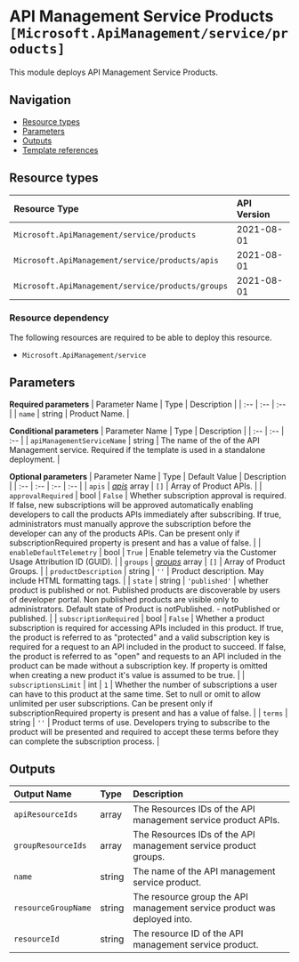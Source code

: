 # API Management Service Products `[Microsoft.ApiManagement/service/products]`

This module deploys API Management Service Products.

## Navigation

- [Resource types](#Resource-types)
- [Parameters](#Parameters)
- [Outputs](#Outputs)
- [Template references](#Template-references)

## Resource types

| Resource Type | API Version |
| :-- | :-- |
| `Microsoft.ApiManagement/service/products` | 2021-08-01 |
| `Microsoft.ApiManagement/service/products/apis` | 2021-08-01 |
| `Microsoft.ApiManagement/service/products/groups` | 2021-08-01 |

### Resource dependency

The following resources are required to be able to deploy this resource.

- `Microsoft.ApiManagement/service`

## Parameters

**Required parameters**
| Parameter Name | Type | Description |
| :-- | :-- | :-- |
| `name` | string | Product Name. |

**Conditional parameters**
| Parameter Name | Type | Description |
| :-- | :-- | :-- |
| `apiManagementServiceName` | string | The name of the of the API Management service. Required if the template is used in a standalone deployment. |

**Optional parameters**
| Parameter Name | Type | Default Value | Description |
| :-- | :-- | :-- | :-- |
| `apis` | _[apis](apis/readme.md)_ array | `[]` | Array of Product APIs. |
| `approvalRequired` | bool | `False` | Whether subscription approval is required. If false, new subscriptions will be approved automatically enabling developers to call the products APIs immediately after subscribing. If true, administrators must manually approve the subscription before the developer can any of the products APIs. Can be present only if subscriptionRequired property is present and has a value of false. |
| `enableDefaultTelemetry` | bool | `True` | Enable telemetry via the Customer Usage Attribution ID (GUID). |
| `groups` | _[groups](groups/readme.md)_ array | `[]` | Array of Product Groups. |
| `productDescription` | string | `''` | Product description. May include HTML formatting tags. |
| `state` | string | `'published'` | whether product is published or not. Published products are discoverable by users of developer portal. Non published products are visible only to administrators. Default state of Product is notPublished. - notPublished or published. |
| `subscriptionRequired` | bool | `False` | Whether a product subscription is required for accessing APIs included in this product. If true, the product is referred to as "protected" and a valid subscription key is required for a request to an API included in the product to succeed. If false, the product is referred to as "open" and requests to an API included in the product can be made without a subscription key. If property is omitted when creating a new product it's value is assumed to be true. |
| `subscriptionsLimit` | int | `1` | Whether the number of subscriptions a user can have to this product at the same time. Set to null or omit to allow unlimited per user subscriptions. Can be present only if subscriptionRequired property is present and has a value of false. |
| `terms` | string | `''` | Product terms of use. Developers trying to subscribe to the product will be presented and required to accept these terms before they can complete the subscription process. |

## Outputs

| Output Name | Type | Description |
| :-- | :-- | :-- |
| `apiResourceIds` | array | The Resources IDs of the API management service product APIs. |
| `groupResourceIds` | array | The Resources IDs of the API management service product groups. |
| `name` | string | The name of the API management service product. |
| `resourceGroupName` | string | The resource group the API management service product was deployed into. |
| `resourceId` | string | The resource ID of the API management service product. |

